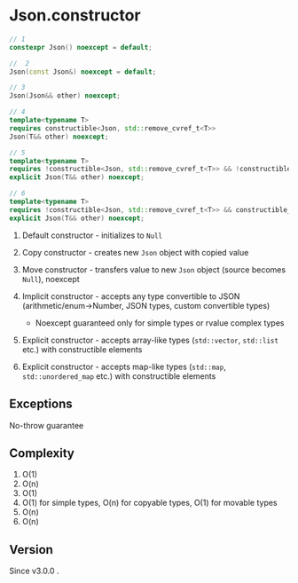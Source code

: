 # **Json.constructor**

```cpp
// 1
constexpr Json() noexcept = default;

//  2
Json(const Json&) noexcept = default;

// 3
Json(Json&& other) noexcept;

// 4
template<typename T>
requires constructible<Json, std::remove_cvref_t<T>>
Json(T&& other) noexcept;

// 5
template<typename T>
requires !constructible<Json, std::remove_cvref_t<T>> && !constructible_map<Json, std::remove_cvref_t<T>> && constructible_array<Json, std::remove_cvref_t<T>>
explicit Json(T&& other) noexcept;

// 6
template<typename T>
requires !constructible<Json, std::remove_cvref_t<T>> && constructible_map<Json, std::remove_cvref_t<T>>
explicit Json(T&& other) noexcept;
```

1. Default constructor - initializes to `Null`

2. Copy constructor - creates new `Json` object with copied value

3. Move constructor - transfers value to new `Json` object (source becomes `Null`), noexcept

4. Implicit constructor - accepts any type convertible to JSON (arithmetic/enum→Number, JSON types, custom convertible types)
    - Noexcept guaranteed only for simple types or rvalue complex types

5. Explicit constructor - accepts array-like types (`std::vector`, `std::list` etc.) with constructible elements

6. Explicit constructor - accepts map-like types (`std::map`, `std::unordered_map` etc.) with constructible elements

## Exceptions

No-throw guarantee

## Complexity

1. O(1)
2. O(n)
3. O(1)
4. O(1) for simple types, O(n) for copyable types, O(1) for movable types
5. O(n)
6. O(n)

## Version

Since v3.0.0 .

